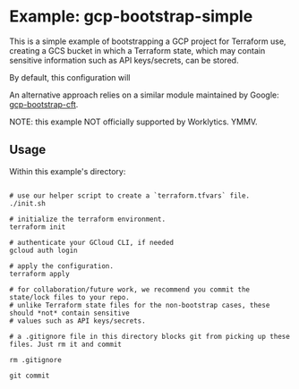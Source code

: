 # Example: gcp-bootstrap-simple

This is a simple example of bootstrapping a GCP project for Terraform use, creating a GCS bucket
in which a Terraform state, which may contain sensitive information such as API keys/secrets, can
be stored.

By default, this configuration will

An alternative approach relies on a similar module maintained by Google: [gcp-bootstrap-cft](../gcp-bootstrap-cft).

NOTE: this example NOT officially supported by Worklytics. YMMV.

## Usage

Within this example's directory:

```shell

# use our helper script to create a `terraform.tfvars` file.
./init.sh

# initialize the terraform environment.
terraform init

# authenticate your GCloud CLI, if needed
gcloud auth login

# apply the configuration.
terraform apply

# for collaboration/future work, we recommend you commit the state/lock files to your repo.
# unlike Terraform state files for the non-bootstrap cases, these should *not* contain sensitive
# values such as API keys/secrets.

# a .gitignore file in this directory blocks git from picking up these files. Just rm it and commit

rm .gitignore

git commit
```





